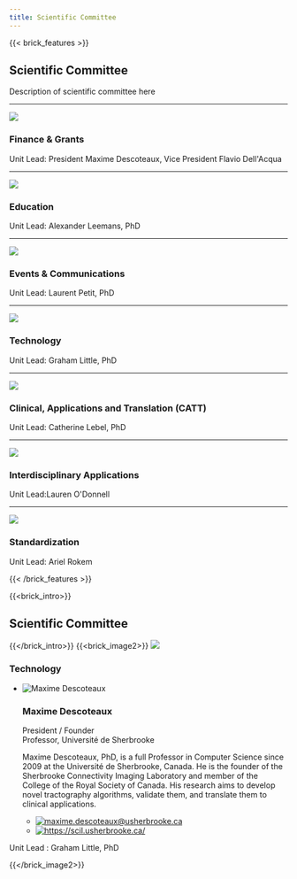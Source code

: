 ```yaml
---
title: Scientific Committee
---
```

{{< brick_features >}}
## Scientific Committee

Description of scientific committee here

---

![](/img/icons/material-symbols/200/rounded/auto_awesome_mosaic.svg)
### Finance & Grants

Unit Lead: President Maxime Descoteaux, Vice President Flavio Dell'Acqua

---

![](/img/icons/material-symbols/200/rounded/auto_awesome_mosaic.svg)
### Education

Unit Lead: Alexander Leemans, PhD

---

![](/img/icons/material-symbols/200/rounded/performance_max.svg)
### Events & Communications

Unit Lead: Laurent Petit, PhD

---

![](/img/icons/material-symbols/200/rounded/design_services.svg)
### Technology

Unit Lead: Graham Little, PhD


---

![](/img/icons/material-symbols/200/rounded/devices.svg)
### Clinical, Applications and Translation (CATT)

Unit Lead: Catherine Lebel, PhD

---

![](/img/icons/material-symbols/200/rounded/timer.svg)
### Interdisciplinary Applications

Unit Lead:Lauren O'Donnell

---

![](/img/icons/material-symbols/200/rounded/auto_fix.svg)
### Standardization

Unit Lead: Ariel Rokem


{{< /brick_features >}}

{{<brick_intro>}}
## Scientific Committee
{{</brick_intro>}}
{{<brick_image2>}}
![](/uploads/illustrations/cuate/responsive.svg)
### Technology
<div class="container">
        <ul class="grid people"><li>
            <div class="box">
            <img src="/uploads/photos/avatars/maxime_descoteaux.png" alt="Maxime Descoteaux" class="avatar colorize_image" />
            <h3>Maxime Descoteaux</h3>
            <div class="function">President / Founder<br>Professor, Université de Sherbrooke</div>
            <p>Maxime Descoteaux, PhD, is a full Professor in Computer Science since 2009 at the Université de Sherbrooke, Canada.  He is the founder of the Sherbrooke Connectivity Imaging Laboratory and member of the College of the Royal Society of Canada. His research aims to develop novel tractography algorithms, validate them, and translate them to clinical applications.</p>
            <ul class="buttons"><li><a href="mailto:maxime.descoteaux@usherbrooke.ca" class="button icon"><img src="/img/email.svg" alt="maxime.descoteaux@usherbrooke.ca" /></a></li><li><a href="https://scil.usherbrooke.ca/" class="button icon" target="_blank"><img src="/img/world.svg" alt="https://scil.usherbrooke.ca/" /></a></li></ul>
            </div>
        </li></ul>
    </div>

Unit Lead : Graham Little, PhD


{{</brick_image2>}}
